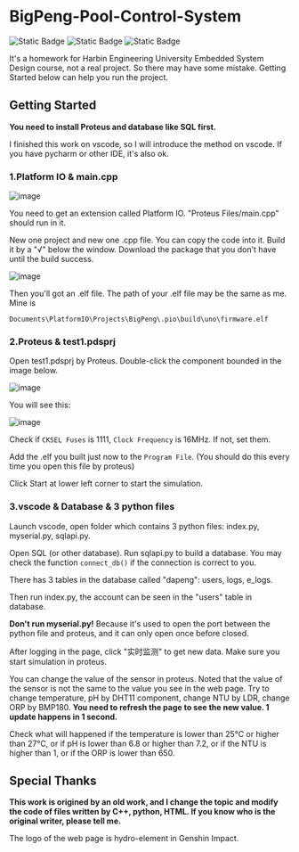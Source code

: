 # BigPeng-Pool-Control-System

![Static Badge](https://img.shields.io/badge/Lang-C%2B%2B-pink)
![Static Badge](https://img.shields.io/badge/Lang-Python-blue)
![Static Badge](https://img.shields.io/badge/Lang-HTML-orange)

It's a homework for Harbin Engineering University Embedded System Design course, not a real project. So there may have some mistake. Getting Started below can help you run the project.

## Getting Started

**You need to install Proteus and database like SQL first.**

I finished this work on vscode, so I will introduce the method on vscode. If you have pycharm or other IDE, it's also ok.

### 1.Platform IO & main.cpp

![image](https://github.com/xhyu61/BigPeng-Pool-Control-System/assets/105192438/f9eef0d7-459a-4cfe-8af6-af959ae27491)

 You need to get an extension called Platform IO. "Proteus Files/main.cpp" should run in it. 
 
 New one project and new one .cpp file. You can copy the code into it. Build it by a "√" below the window. Download the package that you don't have until the build success.

 ![image](https://github.com/xhyu61/BigPeng-Pool-Control-System/assets/105192438/87c693da-0795-4749-8455-681d63a770b4)

 Then you'll got an .elf file. The path of your .elf file may be the same as me. Mine is 
 
 ```
 Documents\PlatformIO\Projects\BigPeng\.pio\build\uno\firmware.elf
 ```

### 2.Proteus & test1.pdsprj

Open test1.pdsprj by Proteus. Double-click the component bounded in the image below.

![image](https://github.com/xhyu61/BigPeng-Pool-Control-System/assets/105192438/6f4f0442-8c2e-456d-8d13-e4740270429a)

You will see this: 

![image](https://github.com/xhyu61/BigPeng-Pool-Control-System/assets/105192438/95acb6c8-9d4e-48b0-b371-9d10f8d3fd36)

Check if `CKSEL Fuses` is 1111, `Clock Frequency` is 16MHz. If not, set them.

Add the .elf you built just now to the `Program File`. (You should do this every time you open this file by proteus)

Click Start at lower left corner to start the simulation.

### 3.vscode & Database & 3 python files

Launch vscode, open folder which contains 3 python files: index.py, myserial.py, sqlapi.py.

Open SQL (or other database). Run sqlapi.py to build a database. You may check the function `connect_db()` if the connection is correct to you.

There has 3 tables in the database called "dapeng": users, logs, e_logs.

Then run index.py, the account can be seen in the "users" table in database.

**Don't run myserial.py!** Because it's used to open the port between the python file and proteus, and it can only open once before closed.

After logging in the page, click "实时监测" to get new data. Make sure you start simulation in proteus.

You can change the value of the sensor in proteus. Noted that the value of the sensor is not the same to the value you see in the web page. Try to change temperature, pH by DHT11 component, change NTU by LDR, change ORP by BMP180. **You need to refresh the page to see the new value. 1 update happens in 1 second.**

Check what will happened if the temperature is lower than 25℃ or higher than 27℃, or if pH is lower than 6.8 or higher than 7.2, or if the NTU is higher than 1, or if the ORP is lower than 650.


## Special Thanks

**This work is origined by an old work, and I change the topic and modify the code of files written by C++, python, HTML. If you know who is the original writer, please tell me.**

The logo of the web page is hydro-element in Genshin Impact.
